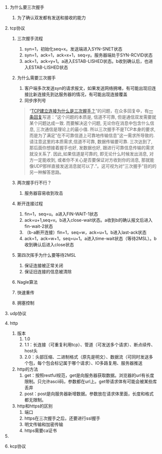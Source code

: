 1. 为什么要三次握手
   
   1. 为了确认双发都有发送和接收的能力
   
2. tcp协议

   1. 三次握手流程

      1. syn=1，初始化seq=x。发送端进入SYN-SNET状态
      2. syn=1，ack=1，ack=x+1，seq=y。服务器端处于SYN-RCVID状态
      3. ack=1，ack=y+1。a进入ESTAB-LISHED状态。b收到确认后，也进入ESTAB-LISHED状态

   2. 为什么需要三次握手

      1. 客户端多次发送syn的请求报文，如果发送网络拥堵，有可能出现旧连接比新连接先到达服务器的情况，有可能出现连接覆盖
      2. 同步序列号

      > “[TCP建立连接为什么是三次握手？](https://link.zhihu.com/?target=https%3A//groups.google.com/d/topic/pongba/kF6O7-MFxM0/discussion)”的问题，在众多回复中，有[一条回复](https://link.zhihu.com/?target=https%3A//groups.google.com/d/msg/pongba/kF6O7-MFxM0/5S7zIJ4yqKUJ)写道：“这个问题的本质是, 信道不可靠, 但是通信双发需要就某个问题达成一致. 而要解决这个问题,  无论你在消息中包含什么信息, 三次通信是理论上的最小值. 所以三次握手不是TCP本身的要求, 而是为了满足"在不可靠信道上可靠地传输信息"这一需求所导致的. 请注意这里的本质需求,信道不可靠, 数据传输要可靠. 三次达到了, 那后面你想接着握手也好, 发数据也好, 跟进行可靠信息传输的需求就没关系了. 因此,如果信道是可靠的, 即无论什么时候发出消息, 对方一定能收到, 或者你不关心是否要保证对方收到你的消息, 那就能像UDP那样直接发送消息就可以了.”。这可视为对“三次握手”目的的另一种解答思路。

   3. 两次握手行不行？

      1. 服务器容易收到攻击

   4. 断开连接过程

      1. fin=1，seq=u。a进入FIN-WAIT-1状态
      2. ack=u+1,seq=v。b进入close-wait状态。a收到b的确认报文后进入fin-wait-2状态
      3. （b-a断开连接）fin=1，seq=w，ack=u+1。b进入last-ack状态
      4. ack=1，ack=w+1，seq=u+1。a进入time-wait状态（等待2MSL）。b收到确认后进入close状态

   5. 第四次挥手为什么要等待2MSL

      1. 保证连接被正常关闭
      2. 保证旧连接的信息被清除

   6. Nagle算法

   7. 快速重传

   8. 拥塞控制

3. udp协议

4. http
   1. 版本
      1. 1.0
      2. 1.1：长连接（可重复利用tcp）、管道（可发送多个请求）、断点续传、host头
      3. 2.0：头部压缩、二进制格式（原先是明文）、数据流（可同时发送多个包，每个包会标记属于哪个请求）、IO多路复用、服务器推送
   2. http的方法
      1. get：按照restful规范，get是向服务器获取数据。浏览器的url有长度限制。只允许ascii码，参数都在url上。get带请求体有可能会被某些库丢弃
      2. post：post是向服务器新增数据。参数放在请求体里面，长度和格式都无限制。
   3. http和https的区别
      1. 端口
      2. https在三次握手之后，还要进行ssl握手
      3. 明文传输和加密传输
      4. https需要ca证书

5. 

6. kcp协议